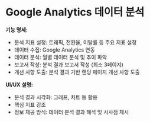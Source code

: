 # Google Analytics 데이터 분석

<p><b>기능 명세:</b></p><ul><li>분석 지표 설정: 트래픽, 전환율, 이탈률 등 주요 지표 설정</li><li>데이터 수집: Google Analytics 연동</li><li>데이터 분석: 월별 데이터 분석 및 추이 파악</li><li>보고서 작성: 분석 결과 보고서 작성 (최소 3페이지)</li><li>개선 사항 도출: 분석 결과 기반 랜딩 페이지 개선 사항 도출</li></ul><p><b>UI/UX 설명:</b></p><ul><li>분석 결과 시각화: 그래프, 차트 등 활용</li><li>핵심 지표 강조</li><li>정보 제공 방식: 데이터 분석 결과 해석 및 시사점 제시</li></ul>